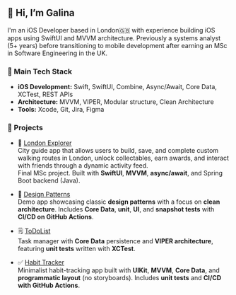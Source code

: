 ## 👋 Hi, I’m Galina

I'm an iOS Developer based in London🇬🇧 with experience building iOS apps using SwiftUI and MVVM architecture.
Previously a systems analyst (5+ years) before transitioning to mobile development after earning an MSc in Software Engineering in the UK.

### 🧰 Main Tech Stack
- **iOS Development:** Swift, SwiftUI, Combine, Async/Await, Core Data, XCTest, REST APIs
- **Architecture:** MVVM, VIPER, Modular structure, Clean Architecture
- **Tools:** Xcode, Git, Jira, Figma

### 🚀 Projects

- 📍 [London Explorer](https://github.com/galinaabdurashitova/london_explorer_app)  
City guide app that allows users to build, save, and complete custom walking routes in London, unlock collectables, earn awards, and interact with friends through a dynamic activity feed.  
Final MSc project. Built with **SwiftUI**, **MVVM**, **async/await**, and Spring Boot backend (Java).

- 🧠 [Design Patterns](https://github.com/galinaabdurashitova/design_patterns)  
Demo app showcasing classic **design patterns** with a focus on **clean architecture**. Includes **Core Data**, **unit**, **UI**, and **snapshot tests** with **CI/CD on GitHub Actions**.

- 🗒️ [ToDoList](https://github.com/galinaabdurashitova/to_do_list_app)  
Task manager with **Core Data** persistence and **VIPER architecture**, featuring **unit tests** written with **XCTest**.

- ✅ [Habit Tracker](https://github.com/galinaabdurashitova/habit_tracker)  
Minimalist habit-tracking app built with **UIKit**, **MVVM**, **Core Data**, and **programmatic layout** (no storyboards). Includes **unit tests** and **CI/CD with GitHub Actions**.
